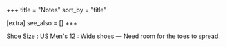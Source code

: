 +++
title = "Notes"
sort_by = "title"

[extra]
see_also = []
+++

Shoe Size
: US Men's 12
: Wide shoes — Need room for the toes to spread.
